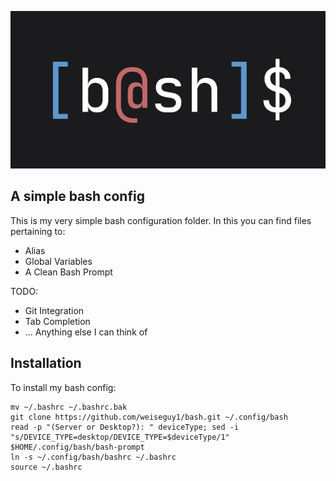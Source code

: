 ![Bash Image](assets/logo.png)

## A simple bash config

This is my very simple bash configuration folder. In this you can find files pertaining to:
- Alias
- Global Variables
- A Clean Bash Prompt

TODO:
- Git Integration
- Tab Completion
- ... Anything else I can think of

## Installation

To install my bash config:

```
mv ~/.bashrc ~/.bashrc.bak
git clone https://github.com/weiseguy1/bash.git ~/.config/bash
read -p "(Server or Desktop?): " deviceType; sed -i "s/DEVICE_TYPE=desktop/DEVICE_TYPE=$deviceType/1" $HOME/.config/bash/bash-prompt
ln -s ~/.config/bash/bashrc ~/.bashrc
source ~/.bashrc
```

